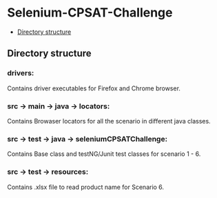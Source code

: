 # Selenium-CPSAT-Challenge

- [Directory structure](#project-structure)

## Directory structure

### drivers:
Contains driver executables for Firefox and Chrome browser.

### src -> main -> java -> locators:
Contains Browaser locators for all the scenario in different java classes.

### src -> test -> java -> seleniumCPSATChallenge:
Contains Base class and testNG/Junit test classes for scenario 1 - 6.

### src -> test -> resources:
Contains .xlsx file to read product name for Scenario 6.


